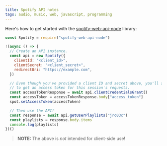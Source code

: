 ```yaml
---
title: Spotify API notes
tags: audio, music, web, javascript, programming
---
```


Here's how to get started with the [spotify-web-api-node](https://github.com/thelinmichael/spotify-web-api-node) library:

```js
const Spotify = require("spotify-web-api-node")

!(async () => {
  // Create an API instance.
  const api = new Spotify({
    clientId: "<client_id>",
    clientSecret: "<client_secret>",
    redirectUri: "https://example.com",
  })

  // Even though you've provided a client ID and secret above, you'll still need
  // to get an access token for this session's requests.
  const accessTokenResponse = await api.clientCredentialsGrant()
  const accessToken = accessTokenResponse.body["access_token"]
  spot.setAccessToken(accessToken)

  // Then use the API!
  const response = await api.getUserPlaylists("jrc03c")
  const playlists = response.body.items
  console.log(playlists)
})()
```

> **NOTE:** The above is _not_ intended for client-side use!
